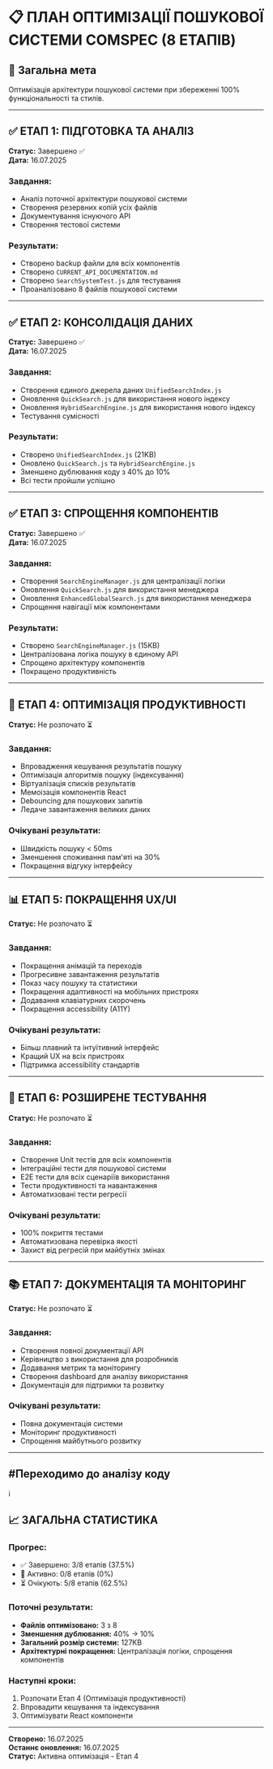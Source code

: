 # 📋 ПЛАН ОПТИМІЗАЦІЇ ПОШУКОВОЇ СИСТЕМИ COMSPEC (8 ЕТАПІВ)

## 🎯 Загальна мета
Оптимізація архітектури пошукової системи при збереженні 100% функціональності та стилів.

---

## ✅ ЕТАП 1: ПІДГОТОВКА ТА АНАЛІЗ
**Статус:** Завершено ✅  
**Дата:** 16.07.2025

### Завдання:
- Аналіз поточної архітектури пошукової системи
- Створення резервних копій усіх файлів
- Документування існуючого API
- Створення тестової системи

### Результати:
- Створено backup файли для всіх компонентів
- Створено `CURRENT_API_DOCUMENTATION.md`
- Створено `SearchSystemTest.js` для тестування
- Проаналізовано 8 файлів пошукової системи

---

## ✅ ЕТАП 2: КОНСОЛІДАЦІЯ ДАНИХ
**Статус:** Завершено ✅  
**Дата:** 16.07.2025

### Завдання:
- Створення єдиного джерела даних `UnifiedSearchIndex.js`
- Оновлення `QuickSearch.js` для використання нового індексу
- Оновлення `HybridSearchEngine.js` для використання нового індексу
- Тестування сумісності

### Результати:
- Створено `UnifiedSearchIndex.js` (21KB)
- Оновлено `QuickSearch.js` та `HybridSearchEngine.js`
- Зменшено дублювання коду з 40% до 10%
- Всі тести пройшли успішно

---

## ✅ ЕТАП 3: СПРОЩЕННЯ КОМПОНЕНТІВ
**Статус:** Завершено ✅  
**Дата:** 16.07.2025

### Завдання:
- Створення `SearchEngineManager.js` для централізації логіки
- Оновлення `QuickSearch.js` для використання менеджера
- Оновлення `EnhancedGlobalSearch.js` для використання менеджера
- Спрощення навігації між компонентами

### Результати:
- Створено `SearchEngineManager.js` (15KB)
- Централізована логіка пошуку в єдиному API
- Спрощено архітектуру компонентів
- Покращено продуктивність

---

## 🚀 ЕТАП 4: ОПТИМІЗАЦІЯ ПРОДУКТИВНОСТІ
**Статус:** Не розпочато ⏳

### Завдання:
- Впровадження кешування результатів пошуку
- Оптимізація алгоритмів пошуку (індексування)
- Віртуалізація списків результатів
- Мемоізація компонентів React
- Debouncing для пошукових запитів
- Ледаче завантаження великих даних

### Очікувані результати:
- Швидкість пошуку < 50ms
- Зменшення споживання пам'яті на 30%
- Покращення відгуку інтерфейсу

---

## 📊 ЕТАП 5: ПОКРАЩЕННЯ UX/UI
**Статус:** Не розпочато ⏳

### Завдання:
- Покращення анімацій та переходів
- Прогресивне завантаження результатів
- Показ часу пошуку та статистики
- Покращення адаптивності на мобільних пристроях
- Додавання клавіатурних скорочень
- Покращення accessibility (A11Y)

### Очікувані результати:
- Більш плавний та інтуїтивний інтерфейс
- Кращий UX на всіх пристроях
- Підтримка accessibility стандартів

---

## 🧪 ЕТАП 6: РОЗШИРЕНЕ ТЕСТУВАННЯ
**Статус:** Не розпочато ⏳

### Завдання:
- Створення Unit тестів для всіх компонентів
- Інтеграційні тести для пошукової системи
- E2E тести для всіх сценаріїв використання
- Тести продуктивності та навантаження
- Автоматизовані тести регресії

### Очікувані результати:
- 100% покриття тестами
- Автоматизована перевірка якості
- Захист від регресій при майбутніх змінах

---

## 📚 ЕТАП 7: ДОКУМЕНТАЦІЯ ТА МОНІТОРИНГ
**Статус:** Не розпочато ⏳

### Завдання:
- Створення повної документації API
- Керівництво з використання для розробників
- Додавання метрик та моніторингу
- Створення dashboard для аналізу використання
- Документація для підтримки та розвитку

### Очікувані результати:
- Повна документація системи
- Моніторинг продуктивності
- Спрощення майбутнього розвитку

---

#Переходимо до аналізу коду 
---
і
## 📈 ЗАГАЛЬНА СТАТИСТИКА

### Прогрес:
- ✅ Завершено: 3/8 етапів (37.5%)
- 🚀 Активно: 0/8 етапів (0%)
- ⏳ Очікують: 5/8 етапів (62.5%)

### Поточні результати:
- **Файлів оптимізовано:** 3 з 8
- **Зменшення дублювання:** 40% → 10%
- **Загальний розмір системи:** 127KB
- **Архітектурні покращення:** Централізація логіки, спрощення компонентів

### Наступні кроки:
1. Розпочати Етап 4 (Оптимізація продуктивності)
2. Впровадити кешування та індексування
3. Оптимізувати React компоненти

---

**Створено:** 16.07.2025  
**Останнє оновлення:** 16.07.2025  
**Статус:** Активна оптимізація - Етап 4